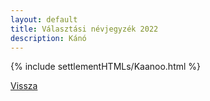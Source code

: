 ```yaml
---
layout: default
title: Választási névjegyzék 2022
description: Kánó
---
```


{% include settlementHTMLs/Kaanoo.html %}

[Vissza](../)